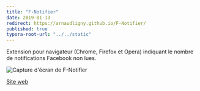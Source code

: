 ```yaml
---
title: "F-Notifier"
date: 2019-01-13
redirect: https://arnaudligny.github.io/F-Notifier/
published: true
typora-root-url: "../../static"
---
```

Extension pour navigateur (Chrome, Firefox et Opera) indiquant le nombre de notifications Facebook non lues.

![Capture d'écran de F-Notifier](/images/projets/f-notifier-screenshot.png)

[Site web](https://dev.ligny.org/F-Notifier/)
